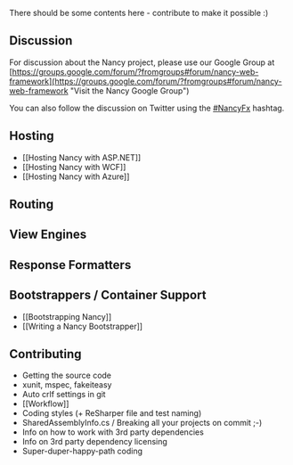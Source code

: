 There should be some contents here - contribute to make it possible :)

## Discussion
For discussion about the Nancy project, please use our Google Group at [https://groups.google.com/forum/?fromgroups#forum/nancy-web-framework](https://groups.google.com/forum/?fromgroups#forum/nancy-web-framework "Visit the Nancy Google Group")

You can also follow the discussion on Twitter using the [#NancyFx](http://search.twitter.com/search?q=%23Nancyfx) hashtag.

## Hosting

* [[Hosting Nancy with ASP.NET]]
* [[Hosting Nancy with WCF]]
* [[Hosting Nancy with Azure]]

## Routing


## View Engines


## Response Formatters


## Bootstrappers / Container Support

* [[Bootstrapping Nancy]]
* [[Writing a Nancy Bootstrapper]]

## Contributing

* Getting the source code
* xunit, mspec, fakeiteasy
* Auto crlf settings in git
* [[Workflow]]
* Coding styles (+ ReSharper file and test naming)
* SharedAssemblyInfo.cs / Breaking all your projects on commit ;-)
* Info on how to work with 3rd party dependencies
* Info on 3rd party dependency licensing
* Super-duper-happy-path coding